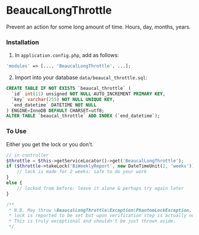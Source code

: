 # BeaucalLongThrottle
Prevent an action for some long amount of time.  Hours, day, months, years.

### Installation
1. In `application.config.php`, add as follows:

```PHP
'modules' => [..., 'BeaucalLongThrottle', ...];
```

2. Import into your database `data/beaucal_throttle.sql`:
```SQL
CREATE TABLE IF NOT EXISTS `beaucal_throttle` (
  `id` int(11) unsigned NOT NULL AUTO_INCREMENT PRIMARY KEY,
  `key` varchar(255) NOT NULL UNIQUE KEY,
  `end_datetime` DATETIME NOT NULL
) ENGINE=InnoDB DEFAULT CHARSET=utf8;
ALTER TABLE `beaucal_throttle` ADD INDEX (`end_datetime`);
```


### To Use

Either you get the lock or you don't.

```PHP
// in controller
$throttle = $this->getServiceLocator()->get('BeaucalLongThrottle');
if ($throttle->takeLock('BiWeeklyReport', new DateTimeUnit(2, 'weeks'))) {
    // lock is made for 2 weeks: safe to do your work
}
else {
    // locked from before: leave it alone & perhaps try again later
}

/**
 * N.B. May throw \BeaucalLongThrottle\Exception\PhantomLockException, when
 * lock is reported to be set but upon verification step is actually not.
 * This is truly exceptional and shouldn't be just thrown aside.
 */
```
